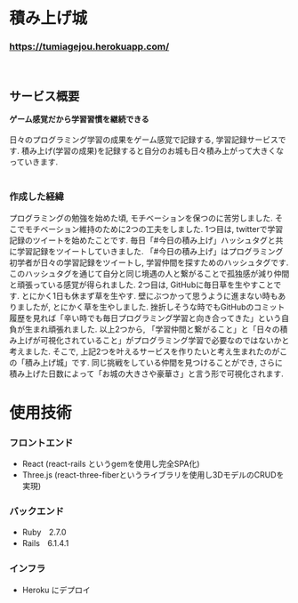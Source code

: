 
# 積み上げ城

### **https://tumiagejou.herokuapp.com/**  
<br />

## サービス概要
**ゲーム感覚だから学習習慣を継続できる**  
<br />
日々のプログラミング学習の成果をゲーム感覚で記録する, 学習記録サービスです. 積み上げ(学習の成果)を記録すると自分のお城も日々積み上がって大きくなっていきます.
<br />
<br />

### 作成した経緯
  プログラミングの勉強を始めた頃, モチベーションを保つのに苦労しました. そこでモチベーション維持のために2つの工夫をしました.
  1つ目は, twitterで学習記録のツイートを始めたことです. 毎日「#今日の積み上げ」ハッシュタグと共に学習記録をツイートしていきました. 「#今日の積み上げ」はプログラミング初学者が日々の学習記録をツイートし, 学習仲間を探すためのハッシュタグです. このハッシュタグを通じて自分と同じ境遇の人と繋がることで孤独感が減り仲間と頑張っている感覚が得られました.
  2つ目は, GitHubに毎日草を生やすことです. とにかく1日も休まず草を生やす. 壁にぶつかって思うように進まない時もありましたが, とにかく草を生やしました. 挫折しそうな時でもGitHubのコミット履歴を見れば「辛い時でも毎日プログラミング学習と向き合ってきた」という自負が生まれ頑張れました.
   以上2つから, 「学習仲間と繋がること」と「日々の積み上げが可視化されていること」がプログラミング学習で必要なのではないかと考えました.
   そこで, 上記2つを叶えるサービスを作りたいと考え生まれたのがこの「積み上げ城」です. 同じ挑戦をしている仲間を見つけることができ, さらに積み上げた日数によって「お城の大きさや豪華さ」と言う形で可視化されます.

# 使用技術

### フロントエンド
- React (react-rails というgemを使用し完全SPA化)
- Three.js (react-three-fiberというライブラリを使用し3DモデルのCRUDを実現)

### バックエンド
- Ruby　2.7.0
- Rails　6.1.4.1

### インフラ
- Heroku にデプロイ
